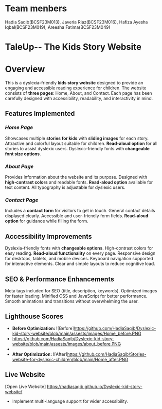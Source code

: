 # Team menbers
Hadia Saqib(BCSF23M013),
Javeria Riaz(BCSF23M016),
Hafiza Ayesha Iqbal(BCSF23M019),
Areesha Fatima(BCSF23M049)

# TaleUp-- The Kids Story Website

# Overview
This is a dyslexia-friendly **kids story website** designed to provide an engaging and accessible reading experience for children. The website consists of **three pages**: Home, About, and Contact. Each page has been carefully designed with accessibility, readability, and interactivity in mind.

## Features Implemented

### *Home Page*
  Showcases multiple **stories for kids** with **sliding images** for each story.
  Attractive and colorful layout suitable for children.
  **Read-aloud option** for all stories to assist dyslexic users.
  Dyslexic-friendly fonts with **changeable font size options**.

### *About Page*
  Provides information about the website and its purpose.
  Designed with **high-contrast colors** and readable fonts.
  **Read-aloud option** available for text content.
  All typography is adjustable for dyslexic users.

### *Contact Page*
  Includes a **contact form** for visitors to get in touch.
  General contact details displayed clearly.
  Accessible and user-friendly form fields.
  **Read-aloud option** for guidance while filling the form.



## Accessibility Improvements
 Dyslexia-friendly fonts with **changeable options**.
 High-contrast colors for easy reading.
 **Read-aloud functionality** on every page.
 Responsive design for desktops, tablets, and mobile devices.
 Keyboard navigation supported for interactive elements.
 Clear and simple layouts to reduce cognitive load.



## SEO & Performance Enhancements
  Meta tags included for SEO (title, description, keywords).
  Optimized images for faster loading.
  Minified CSS and JavaScript for better performance.
  Smooth animations and transitions without overwhelming the user.



## Lighthouse Scores
- **Before Optimization:** ![Before]https://github.com/HadiaSaqib/Dyslexic-kid-story-website/blob/main/assests/images/Home_before.PNG
-  https://github.com/HadiaSaqib/Dyslexic-kid-story-website/blob/main/assests/images/about_before.PNG
-  
- **After Optimization:** ![After]https://github.com/HadiaSaqib/Stories-website-for-dyslexic-children/blob/main/Home_after.PNG



## Live Website
[Open Live Website] https://hadiasaqib.github.io/Dyslexic-kid-story-website/



- Implement multi-language support for wider accessibility.

